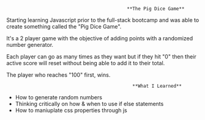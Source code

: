                                                 **The Pig Dice Game**

Starting learning Javascript prior to the full-stack bootcamp and was able to create something called the "Pig Dice Game".

It's a 2 player game with the objective of adding points with a randomized number generator. 

Each player can go as many times as they want but if they hit "0" then their active score will reset without being able to add it to their total.

The player who reaches "100" first, wins.

                                                  **What I Learned**
- How to generate random numbers
- Thinking critically on how & when to use if else statements
- How to maniuplate css properties through js
